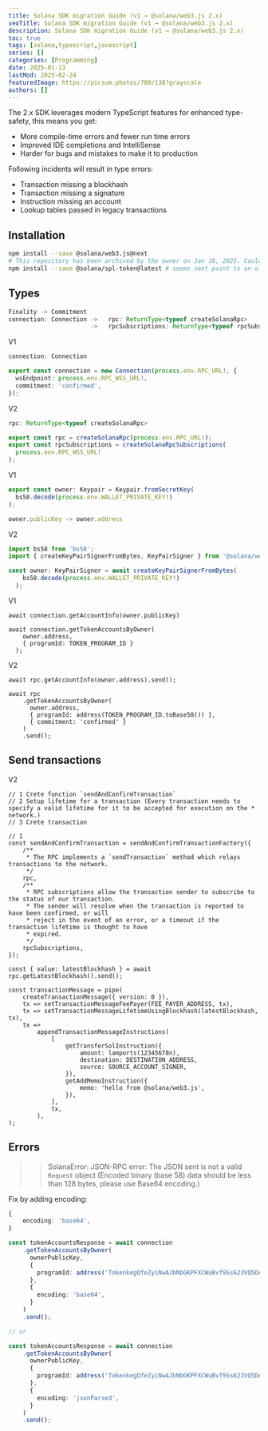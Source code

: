 ```yaml
---
title: Solana SDK migration Guide (v1 → @solana/web3.js 2.x)
seoTitle: Solana SDK migration Guide (v1 → @solana/web3.js 2.x)
description: Solana SDK migration Guide (v1 → @solana/web3.js 2.x)
toc: true
tags: [solana,typescript,javascript]
series: []
categories: [Programming]
date: 2025-01-13
lastMod: 2025-02-24
featuredImage: https://picsum.photos/700/138?grayscale
authors: []
---
```


The 2.x SDK leverages modern TypeScript features for enhanced type-safety, this means you get:

- More compile-time errors and fewer run time errors
- Improved IDE completions and IntelliSense
- Harder for bugs and mistakes to make it to production

Following incidents will result in type errors:

- Transaction missing a blockhash
- Transaction missing a signature
- Instruction missing an account
- Lookup tables passed in legacy transactions

## Installation

```bash
npm install --save @solana/web3.js@next
# This repository has been archived by the owner on Jan 10, 2025. Could be skipped
npm install --save @solana/spl-token@latest # seems next point to an old version
```

## Types

```ts
Finality -> Commitment
connection: Connection ->   rpc: ReturnType<typeof createSolanaRpc>
                       ->   rpcSubscriptions: ReturnType<typeof rpcSubscriptions>
```

V1

```ts
connection: Connection

export const connection = new Connection(process.env.RPC_URL!, {
  wsEndpoint: process.env.RPC_WSS_URL!,
  commitment: 'confirmed',
});
```

V2

```ts
rpc: ReturnType<typeof createSolanaRpc>

export const rpc = createSolanaRpc(process.env.RPC_URL!);
export const rpcSubscriptions = createSolanaRpcSubscriptions(
  process.env.RPC_WSS_URL!
);
```

V1

```ts
export const owner: Keypair = Keypair.fromSecretKey(
  bs58.decode(process.env.WALLET_PRIVATE_KEY!)
);

owner.publicKey -> owner.address
```

V2

```ts
import bs58 from 'bs58';
import { createKeyPairSignerFromBytes, KeyPairSigner } from '@solana/web3.js';

const owner: KeyPairSigner = await createKeyPairSignerFromBytes(
    bs58.decode(process.env.WALLET_PRIVATE_KEY!)
  );
```

V1

```
await connection.getAccountInfo(owner.publicKey)

await connection.getTokenAccountsByOwner(
    owner.address,
    { programId: TOKEN_PROGRAM_ID }
  );
```

V2

```
await rpc.getAccountInfo(owner.address).send();

await rpc
    .getTokenAccountsByOwner(
      owner.address,
      { programId: address(TOKEN_PROGRAM_ID.toBase58()) },
      { commitment: 'confirmed' }
    )
    .send();
```

## Send transactions

V2

```
// 1 Crete function `sendAndConfirmTransaction`
// 2 Setup lifetime for a transaction (Every transaction needs to specify a valid lifetime for it to be accepted for execution on the * network.)
// 3 Crete transaction

// 1
const sendAndConfirmTransaction = sendAndConfirmTransactionFactory({
    /**
     * The RPC implements a `sendTransaction` method which relays transactions to the network.
     */
    rpc,
    /**
     * RPC subscriptions allow the transaction sender to subscribe to the status of our transaction.
     * The sender will resolve when the transaction is reported to have been confirmed, or will
     * reject in the event of an error, or a timeout if the transaction lifetime is thought to have
     * expired.
     */
    rpcSubscriptions,
});

const { value: latestBlockhash } = await rpc.getLatestBlockhash().send();

const transactionMessage = pipe(
    createTransactionMessage({ version: 0 }),
    tx => setTransactionMessageFeePayer(FEE_PAYER_ADDRESS, tx),
    tx => setTransactionMessageLifetimeUsingBlockhash(latestBlockhash, tx),
    tx =>
        appendTransactionMessageInstructions(
            [
                getTransferSolInstruction({
                    amount: lamports(12345678n),
                    destination: DESTINATION_ADDRESS,
                    source: SOURCE_ACCOUNT_SIGNER,
                }),
                getAddMemoInstruction({
                    memo: 'hello from @solana/web3.js',
                }),
            ],
            tx,
        ),
);
```

## Errors

>> SolanaError: JSON-RPC error: The JSON sent is not a valid `Request` object (Encoded binary (base 58) data should be less than 128 bytes, please use Base64 encoding.)

Fix by adding encoding:

```ts
{
    encoding: 'base64',
}
```

```ts
const tokenAccountsResponse = await connection
    .getTokenAccountsByOwner(
      ownerPublicKey,
      {
        programId: address('TokenkegQfeZyiNwAJbNbGKPFXCWuBvf9Ss623VQ5DA'),
      },
      {
        encoding: 'base64',
      }
    )
    .send();

// or

const tokenAccountsResponse = await connection
    .getTokenAccountsByOwner(
      ownerPublicKey,
      {
        programId: address('TokenkegQfeZyiNwAJbNbGKPFXCWuBvf9Ss623VQ5DA'),
      },
      {
        encoding: 'jsonParsed',
      }
    )
    .send();
```
